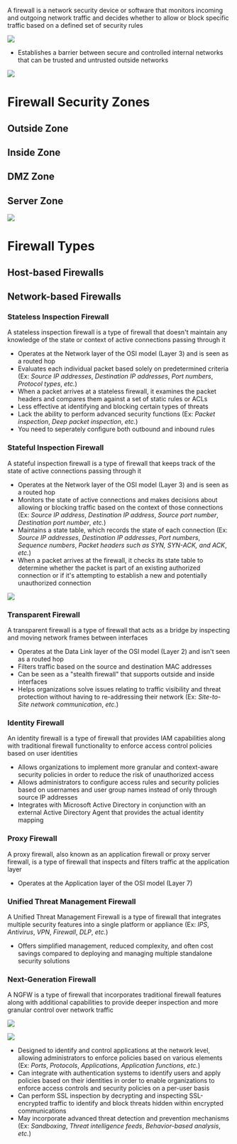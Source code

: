 A firewall is a network security device or software that monitors incoming and outgoing network traffic and decides whether to allow or block specific traffic based on a defined set of security rules

![](https://github.com/JonmarCorpuz/SecondBrain/blob/main/Assets/sdfbkdfndfnkdbskdsbjkdsbknsgbkn.png)

* Establishes a barrier between secure and controlled internal networks that can be trusted and untrusted outside networks 

![](https://github.com/JonmarCorpuz/SecondBrain/blob/main/Assets/Whitespace.png)

# Firewall Security Zones

## Outside Zone

## Inside Zone

## DMZ Zone

## Server Zone

![](https://github.com/JonmarCorpuz/SecondBrain/blob/main/Assets/Whitespace.png)

# Firewall Types

## Host-based Firewalls

## Network-based Firewalls

### Stateless Inspection Firewall

A stateless inspection firewall is a type of firewall that doesn't maintain any knowledge of the state or context of active connections passing through it

* Operates at the Network layer of the OSI model (Layer 3) and is seen as a routed hop 
* Evaluates each individual packet based solely on predetermined criteria (Ex: *Source IP addresses*, *Destination IP addresses*, *Port numbers*, *Protocol types*, *etc.*)
* When a packet arrives at a stateless firewall, it examines the packet headers and compares them against a set of static rules or ACLs
* Less effective at identifying and blocking certain types of threats
* Lack the ability to perform advanced security functions (Ex: *Packet inspection*, *Deep packet inspection*, *etc.*)
* You need to seperately configure both outbound and inbound rules

### Stateful Inspection Firewall

A stateful inspection firewall is a type of firewall that keeps track of the state of active connections passing through it

* Operates at the Network layer of the OSI model (Layer 3) and is seen as a routed hop 
* Monitors the state of active connections and makes decisions about allowing or blocking traffic based on the context of those connections (Ex: *Source IP address*, *Destination IP address*, *Source port number*, *Destination port number*, *etc.*)
* Maintains a state table, which records the state of each connection (Ex: *Source IP addresses*, *Destination IP addresses*, *Port numbers*, *Sequence numbers*, *Packet headers such as SYN, SYN-ACK, and ACK*, *etc.*)
* When a packet arrives at the firewall, it checks its state table to determine whether the packet is part of an existing authorized connection or if it's attempting to establish a new and potentially unauthorized connection

![](https://github.com/JonmarCorpuz/SecondBrain/blob/main/Assets/Whitespace.png)

### Transparent Firewall

A transparent firewall is a type of firewall that acts as a bridge by inspecting and moving network frames between interfaces

* Operates at the Data Link layer of the OSI model (Layer 2) and isn't seen as a routed hop
* Filters traffic based on the source and destination MAC addresses 
* Can be seen as a "stealth firewall" that supports outside and inside interfaces
* Helps organizations solve issues relating to traffic visibility and threat protection without having to re-addressing their network (Ex: *Site-to-Site network communication*, *etc.*)

### Identity Firewall

An identity firewall is a type of firewall that provides IAM capabilities along with traditional firewall functionality to enforce access control policies based on user identities

* Allows organizations to implement more granular and context-aware security policies in order to reduce the risk of unauthorized access
* Allows administrators to configure access rules and security policies based on usernames and user group names instead of only through source IP addresses
* Integrates with Microsoft Active Directory in conjunction with an external Active Directory Agent that provides the actual identity mapping

### Proxy Firewall

A proxy firewall, also known as an application firewall or proxy server firewall, is a type of firewall that inspects and filters traffic at the application layer

* Operates at the Application layer of the OSI model (Layer 7)

### Unified Threat Management Firewall

A Unified Threat Management Firewall is a type of firewall that integrates multiple security features into a single platform or appliance (Ex: *IPS*, *Antivirus*, *VPN*, *Firewall*, *DLP*, *etc.*)

* Offers simplified management, reduced complexity, and often cost savings compared to deploying and managing multiple standalone security solutions

### Next-Generation Firewall

A NGFW is a type of firewall that incorporates traditional firewall features along with additional capabilities to provide deeper inspection and more granular control over network traffic

![](https://github.com/JonmarCorpuz/SecondBrain/blob/main/Assets/SFDGdfrdfhrherhdhrdfh.jpg)

![](https://github.com/JonmarCorpuz/SecondBrain/blob/main/Assets/fdsdssgdfgwgsdADGSAGSFGH.jpg)

* Designed to identify and control applications at the network level, allowing administrators to enforce policies based on various elements (Ex: *Ports*, *Protocols*, *Applications*, *Application functions*, *etc.*)
* Can integrate with authentication systems to identify users and apply policies based on their identities in order to enable organizations to enforce access controls and security policies on a per-user basis
* Can perform SSL inspection by decrypting and inspecting SSL-encrypted traffic to identify and block threats hidden within encrypted communications
* May incorporate advanced threat detection and prevention mechanisms (Ex: *Sandboxing*, *Threat intelligence feeds*, *Behavior-based analysis*, *etc.*)
